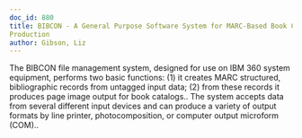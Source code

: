 ```yaml
---
doc_id: 880
title: BIBCON - A General Purpose Software System for MARC-Based Book Catalog
Production
author: Gibson, Liz
---
```


The BIBCON file management system, designed for use on IBM 360 system 
equipment, performs two basic functions: (1) it creates MARC structured, 
bibliographic records from untagged input data; (2) from these records it 
produces page image output for book catalogs.. The system accepts data from
several different input devices and can produce a variety of output formats by 
line printer, photocomposition, or computer output microform (COM)..